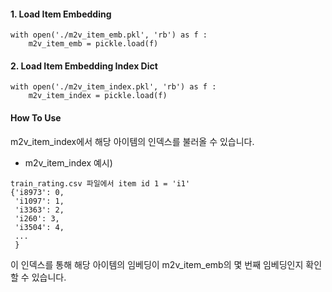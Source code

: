 #### 1. Load Item Embedding
```
with open('./m2v_item_emb.pkl', 'rb') as f :
    m2v_item_emb = pickle.load(f)
```

#### 2. Load Item Embedding Index Dict
```
with open('./m2v_item_index.pkl', 'rb') as f :
    m2v_item_index = pickle.load(f)
```

#### How To Use
m2v_item_index에서 해당 아이템의 인덱스를 불러올 수 있습니다.  

- m2v_item_index 예시)
```
train_rating.csv 파일에서 item id 1 = 'i1'   
{'i8973': 0,
 'i1097': 1,
 'i3363': 2,
 'i260': 3,
 'i3504': 4,
 ...
 }
```
이 인덱스를 통해 해당 아이템의 임베딩이 m2v_item_emb의 몇 번째 임베딩인지 확인할 수 있습니다.
